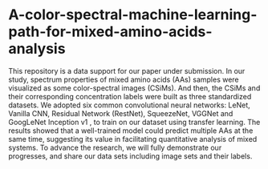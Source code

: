 # A-color-spectral-machine-learning-path-for-mixed-amino-acids-analysis

This repository is a data support for our paper under submission. In our study, spectrum properties of mixed amino acids (AAs) samples were visualized as some color-spectral images (CSiMs). And then, the CSiMs and their corresponding concentration labels were built as three standardized datasets. We adopted six common convolutional neural networks: LeNet, Vanilla CNN, Residual Network (RestNet), SqueezeNet, VGGNet and GoogLeNet Inception v1 , to train on our dataset using transfer learning. The results showed that a well-trained model could predict multiple AAs at the same time, suggesting its value in facilitating quantitative analysis of mixed systems. To advance the research, we will fully demonstrate our progresses, and share our data sets including image sets and their labels.
